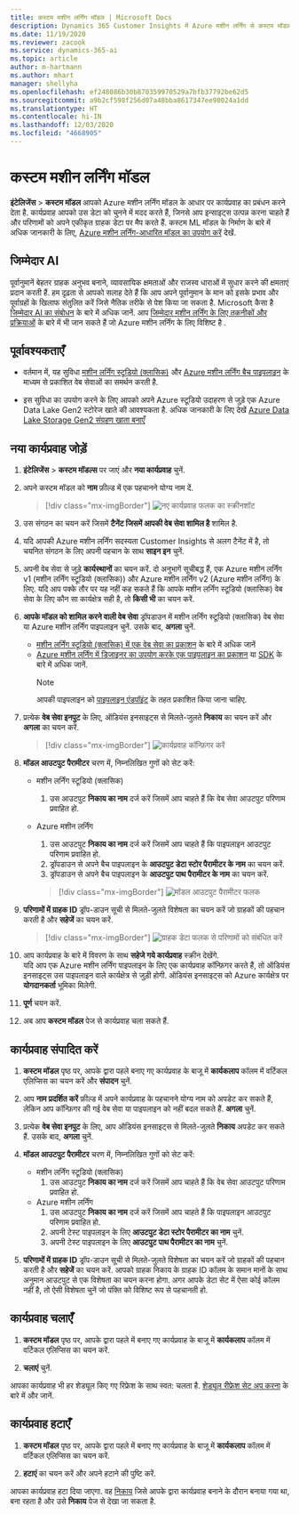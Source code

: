 ```yaml
---
title: कस्टम मशीन लर्निंग मॉडल | Microsoft Docs
description: Dynamics 365 Customer Insights में Azure मशीन लर्निंग से कस्टम मॉडल के साथ काम करें.
ms.date: 11/19/2020
ms.reviewer: zacook
ms.service: dynamics-365-ai
ms.topic: article
author: m-hartmann
ms.author: mhart
manager: shellyha
ms.openlocfilehash: ef248086b30b870359970529a7bfb37792be62d5
ms.sourcegitcommit: a9b2cf598f256d07a48bba8617347ee90024a1dd
ms.translationtype: HT
ms.contentlocale: hi-IN
ms.lasthandoff: 12/03/2020
ms.locfileid: "4668905"
---
```

# <a name="custom-machine-learning-models"></a>कस्टम मशीन लर्निंग मॉडल

**इंटेलिजेंस** > **कस्टम मॉडल** आपको Azure मशीन लर्निंग मॉडल के आधार पर कार्यप्रवाह का प्रबंधन करने देता है. कार्यप्रवाह आपको उस डेटा को चुनने में मदद करते हैं, जिनसे आप इन्साइट्स उत्पन्न करना चाहते हैं और परिणामों को अपने एकीकृत ग्राहक डेटा पर मैप करते हैं. कस्टम ML मॉडल के निर्माण के बारे में अधिक जानकारी के लिए, [Azure मशीन लर्निंग-आधारित मॉडल का उपयोग करें](azure-machine-learning-experiments.md) देखें.

## <a name="responsible-ai"></a>जिम्मेदार AI

पूर्वानुमानें बेहतर ग्राहक अनुभव बनाने, व्यावसायिक क्षमताओं और राजस्व धाराओं में सुधार करने की क्षमताएं प्रदान करती हैं. हम दृढ़ता से आपको सलाह देते हैं कि आप अपने पूर्वानुमान के मान को इसके प्रभाव और पूर्वाग्रहों के खिलाफ संतुलित करें जिसे नैतिक तरीके से पेश किया जा सकता है. Microsoft कैसा है [जिम्मेदार AI का संबोधन](https://www.microsoft.com/ai/responsible-ai?activetab=pivot1%3aprimaryr6) के बारे में अधिक जानें. आप [जिम्मेदार मशीन लर्निंग के लिए तकनीकों और प्रक्रियाओं](https://docs.microsoft.com/azure/machine-learning/concept-responsible-ml) के बारे में भी जान सकते हैं जो Azure मशीन लर्निंग के लिए विशिष्ट है .

## <a name="prerequisites"></a>पूर्वावश्यकताएँ

- वर्तमान में, यह सुविधा [मशीन लर्निंग स्टूडियो (क्लासिक)](https://studio.azureml.net) और [Azure मशीन लर्निंग बैच पाइपलाइन](https://docs.microsoft.com/azure/machine-learning/concept-ml-pipelines) के माध्यम से प्रकाशित वेब सेवाओं का समर्थन करती है.

- इस सुविधा का उपयोग करने के लिए आपको अपने Azure स्टूडियो उदाहरण से जुड़े एक Azure Data Lake Gen2 स्टोरेज खाते की आवश्यकता है. अधिक जानकारी के लिए देखें [Azure Data Lake Storage Gen2 संग्रहण खाता बनाएँ](https://docs.microsoft.com/azure/storage/blobs/data-lake-storage-quickstart-create-account)

## <a name="add-a-new-workflow"></a>नया कार्यप्रवाह जोड़ें

1. **इंटेलिजेंस** > **कस्टम मॉडल्स** पर जाएं और **नया कार्यप्रवाह** चुनें.

1. अपने कस्टम मॉडल को **नाम** फ़ील्ड में एक पहचानने योग्य नाम दें.

   > [!div class="mx-imgBorder"]
   > ![नए कार्यप्रवाह फलक का स्क्रीनशॉट](media/new-workflowv2.png "नए कार्यप्रवाह फलक का स्क्रीनशॉट")

1. उस संगठन का चयन करें जिसमें **टैनेंट जिसमें आपकी वेब सेवा शामिल है** शामिल है.

1. यदि आपकी Azure मशीन लर्निंग सदस्यता Customer Insights से अलग टैनेंट में है, तो चयनित संगठन के लिए अपनी पहचान के साथ **साइन इन** चुनें.

1. अपनी वेब सेवा से जुड़े **कार्यस्थानों** का चयन करें. दो अनुभागें सूचीबद्ध हैं, एक Azure मशीन लर्निंग v1 (मशीन लर्निंग स्टूडियो (क्लासिक)) और Azure मशीन लर्निंग v2 (Azure मशीन लर्निंग) के लिए. यदि आप पक्के तौर पर यह नहीं कह सकते हैं कि आपके मशीन लर्निंग स्टूडियो (क्लासिक) वेब सेवा के लिए कौन सा कार्यक्षेत्र सही है, तो **किसी भी** का चयन करें.

1. **आपके मॉडल को शामिल करने वाली वेब सेवा** ड्रॉपडाउन में मशीन लर्निंग स्टूडियो (क्लासिक) वेब सेवा या Azure मशीन लर्निंग पाइपलाइन चुनें. उसके बाद, **अगला** चुनें.
   - [मशीन लर्निंग स्टूडियो (क्लासिक) में एक वेब सेवा का प्रकाशन](https://docs.microsoft.com/azure/machine-learning/studio/deploy-a-machine-learning-web-service#deploy-it-as-a-new-web-service) के बारे में अधिक जानें
   - [Azure मशीन लर्निंग में डिजाइनर का उपयोग करके एक पाइपलाइन का प्रकाशन](https://docs.microsoft.com/azure/machine-learning/concept-ml-pipelines#building-pipelines-with-the-designer) या [SDK](https://docs.microsoft.com/azure/machine-learning/concept-ml-pipelines#building-pipelines-with-the-python-sdk) के बारे में अधिक जानें. 
     > [!NOTE]
     > आपकी पाइपलाइन को [पाइपलाइन एंडपॉइंट](https://docs.microsoft.com/azure/machine-learning/how-to-run-batch-predictions-designer#submit-a-pipeline-run) के तहत प्रकाशित किया जाना चाहिए.

1. प्रत्येक **वेब सेवा इनपुट** के लिए, ऑडियंस इनसाइट्स से मिलते-जुलते **निकाय** का चयन करें और **अगला** का चयन करें.

   > [!div class="mx-imgBorder"]
   > ![कार्यप्रवाह कॉन्फ़िगर करें](media/intelligence-screen2-updated.png "कार्यप्रवाह कॉन्फ़िगर करें")

1. **मॉडल आउटपुट पैरामीटर** चरण में, निम्नलिखित गुणों को सेट करें:
   - मशीन लर्निंग स्टूडियो (क्लासिक)
      1. उस आउटपुट **निकाय का नाम** दर्ज करें जिसमें आप चाहते हैं कि वेब सेवा आउटपुट परिणाम प्रवाहित हो.
   - Azure मशीन लर्निंग
      1. उस आउटपुट **निकाय का नाम** दर्ज करें जिसमें आप चाहते हैं कि पाइपलाइन आउटपुट परिणाम प्रवाहित हो.
      1. ड्रॉपडाउन से अपने बैच पाइपलाइन के **आउटपुट डेटा स्टोर पैरामीटर के नाम** का चयन करें.
      1. ड्रॉपडाउन से अपने बैच पाइपलाइन के **आउटपुट पाथ पैरामीटर के नाम** का चयन करें.
      
      > [!div class="mx-imgBorder"]
      > ![मॉडल आउटपुट पैरामीटर फलक](media/intelligence-screen3-outputparameters.png "मॉडल आउटपुट पैरामीटर फलक")

1. **परिणामों में ग्राहक ID** ड्रॉप-डाउन सूची से मिलते-जुलते विशेषता का चयन करें जो ग्राहकों की पहचान करती है और **सहेजें** का चयन करें.
   
   > [!div class="mx-imgBorder"]
   > ![ग्राहक डेटा फलक से परिणामों को संबंधित करें](media/intelligence-screen4-relatetocustomer.png "ग्राहक डेटा फलक से परिणामों को संबंधित करें")

1. आप कार्यप्रवाह के बारे में विवरण के साथ **सहेजे गये कार्यप्रवाह** स्क्रीन देखेंगे.    
   यदि आप एक Azure मशीन लर्निंग पाइपलाइन के लिए एक कार्यप्रवाह कॉन्फ़िगर करते हैं, तो ऑडियंस इनसाइट्स उस पाइपलाइन वाले कार्यक्षेत्र से जुड़ी होगी. ऑडियंस इनसाइट्स को Azure कार्यक्षेत्र पर **योगदानकर्ता** भूमिका मिलेगी.

1. **पूर्ण** चयन करें.

1. अब आप **कस्टम मॉडल** पेज से कार्यप्रवाह चला सकते हैं.

## <a name="edit-a-workflow"></a>कार्यप्रवाह संपादित करें

1. **कस्टम मॉडल** पृष्ठ पर, आपके द्वारा पहले बनाए गए कार्यप्रवाह के बाजू में **कार्यकलाप** कॉलम में वर्टिकल एलिप्सिस का चयन करें और **संपादन** चुनें.

1. आप **नाम प्रदर्शित करें** फ़ील्ड में अपने कार्यप्रवाह के पहचानने योग्य नाम को अपडेट कर सकते हैं, लेकिन आप कॉन्फ़िगर की गई वेब सेवा या पाइपलाइन को नहीं बदल सकते हैं. **अगला** चुनें.

1. प्रत्येक **वेब सेवा इनपुट** के लिए, आप ऑडियंस इनसाइट्स से मिलते-जुलते **निकाय** अपडेट कर सकते हैं. उसके बाद, **अगला** चुनें.

1. **मॉडल आउटपुट पैरामीटर** चरण में, निम्नलिखित गुणों को सेट करें:
   - मशीन लर्निंग स्टूडियो (क्लासिक)
      1. उस आउटपुट **निकाय का नाम** दर्ज करें जिसमें आप चाहते हैं कि वेब सेवा आउटपुट परिणाम प्रवाहित हो.
   - Azure मशीन लर्निंग
      1. उस आउटपुट **निकाय का नाम** दर्ज करें जिसमें आप चाहते हैं कि पाइपलाइन आउटपुट परिणाम प्रवाहित हो.
      1. अपनी टेस्ट पाइपलाइन के लिए **आउटपुट डेटा स्टोर पैरामीटर का नाम** चुनें.
      1. अपनी टेस्ट पाइपलाइन के लिए **आउटपुट पाथ पैरामीटर का नाम** चुनें.

1. **परिणामों में ग्राहक ID** ड्रॉप-डाउन सूची से मिलते-जुलते विशेषता का चयन करें जो ग्राहकों की पहचान करती है और **सहेजें** का चयन करें.
   आपको ग्राहक निकाय के ग्राहक ID कॉलम के समान मानों के साथ अनुमान आउटपुट से एक विशेषता का चयन करना होगा. अगर आपके डेटा सेट में ऐसा कोई कॉलम नहीं है, तो ऐसी विशेषता चुनें जो पंक्ति को विशिष्ट रूप से पहचानती हो.

## <a name="run-a-workflow"></a>कार्यप्रवाह चलाएँ

1. **कस्टम मॉडल** पृष्ठ पर, आपके द्वारा पहले में बनाए गए कार्यप्रवाह के बाजू में **कार्यकलाप** कॉलम में वर्टिकल एलिप्सिस का चयन करें.

1. **चलाएं** चुनें.

आपका कार्यप्रवाह भी हर शेड्यूल किए गए रिफ्रेश के साथ स्वत: चलता है. [शेड्यूल रीफ्रेश सेट अप करना](system.md#schedule-tab) के बारे में और जानें.

## <a name="delete-a-workflow"></a>कार्यप्रवाह हटाएँ

1. **कस्टम मॉडल** पृष्ठ पर, आपके द्वारा पहले में बनाए गए कार्यप्रवाह के बाजू में **कार्यकलाप** कॉलम में वर्टिकल एलिप्सिस का चयन करें.

1. **हटाएं** का चयन करें और अपने हटाने की पुष्टि करें.

आपका कार्यप्रवाह हटा दिया जाएगा. वह [निकाय](entities.md) जिसे आपके द्वारा कार्यप्रवाह बनाने के दौरान बनाया गया था, बना रहता है और उसे **निकाय** पेज से देखा जा सकता है.
